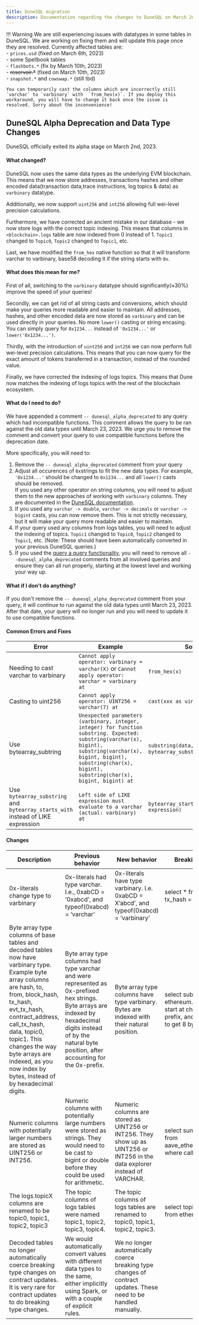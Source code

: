 ```yaml
---
title: DuneSQL migration
description: Documentation regarding the changes to DuneSQL on March 2nd, 2023
---
```


!!! Warning
    We are still experiencing issues with datatypes in some tables in DuneSQL. We are working on fixing them and will update this page once they are resolved.
    Currently affected tables are:  
    - ``prices.usd`` (fixed on March 6th, 2023)  
    - some Spellbook tables  
    - ``flashbots.*`` (fix by March 10th, 2023)  
    - ~~reservoir.*~~ (fixed on March 10th, 2023)  
    - ``snapshot.*`` and ``cowswap.*`` (still tbd)  

    You can temporarily cast the columns which are incorrectly still `varchar` to `varbinary` with  `from_hex(x)`. If you deploy this workaround, you will have to change it back once the issue is resolved. Sorry about the inconvenience! 
    

## DuneSQL Alpha Deprecation and Data Type Changes
DuneSQL officially exited its alpha stage on March 2nd, 2023.

#### What changed?
DuneSQL now uses the same data types as the underlying EVM blockchain. This means that we now store addresses, transactions hashes and other encoded data(transaction data,trace instructions, log topics & data) as `varbinary` datatype.      

Additionally, we now support `uint256` and `int256` allowing full wei-level precision calculations.  

Furthermore, we have corrected an ancient mistake in our database -  we now store logs with the correct topic indexing. This means that columns in `<blockchain>.logs` table are now indexed from 0 instead of 1. `Topic1` changed to `Topic0`, `Topic2` changed to `Topic1`, etc.

Last, we have modified the `from_hex` native function so that it will transform varchar to varbinary, base58 decoding it if the string starts with `0x`.

#### What does this mean for me?

First of all, switching to the `varbinary` datatype should significantly(≈30%) improve the speed of your queries!

Secondly, we can get rid of all string casts and conversions, which should make your queries more readable and easier to maintain. All addresses, hashes, and other encoded data are now stored as `varbinary` and can be used directly in your queries. No more `lower()` casting or string encasing. You can simply query for `0x1234...` instead of `'0x1234...'` or `lower('0x1234...')`.  

Thirdly, with the introduction of `uint256` and `int256` we can now perform full wei-level precision calculations. This means that you can now query for the exact amount of tokens transferred in a transaction, instead of the rounded value.  

Finally, we have corrected the indexing of logs topics. This means that Dune now matches the indexing of logs topics with the rest of the blockchain ecosystem.

#### What do I need to do?

We have appended a comment `-- dunesql_alpha_deprecated` to any query which had incompatible functions. This comment allows the query to be ran against the old data types until March 23, 2023. We urge you to remove the comment and convert your query to use compatible functions before the deprecation date.

More specifically, you will need to:

1. Remove the `-- dunesql_alpha_deprecated` comment from your query
2. Adjust all occurences of `0x`strings to fit the new data types. For example, `'0x1234...'` should be changed to `0x1234...` and all `lower()` casts should be removed.  
If you used any other operator on string columns, you will need to adjust them to the new approaches of working with `varbinary` columns. They are documented in the [DuneSQL documentation](https://dune.com/docs/reference/dune-v2/query-engine/#byte-array-functions-in-dune-sql). 
3. If you used any `varchar -> double`, `varchar -> decimals` or `varchar -> bigint` casts, you can now remove them. This is not strictly necessary, but it will make your query more readable and easier to maintain.
4. If your query used any columns from logs tables, you will need to adjust the indexing of topics. `Topic1` changed to `Topic0`, `Topic2` changed to `Topic1`, etc. (Note: These should have been automatically converted in your previous DuneSQL queries.)
5. If you used the [query a query functionality](docs/query/dunesql/#query-a-query), you will need to remove all `--dunesql_alpha_deprecated` comments from all involved queries and ensure they can all run properly, starting at the lowest level and working your way up. 

#### What if I don't do anything?

If you don't remove the `-- dunesql_alpha_deprecated` comment from your query, it will continue to run against the old data types until March 23, 2023. After that date, your query will no longer run and you will need to update it to use compatible functions.

#### Common Errors and Fixes
| Error | Example | Solution |
|---|---|---|
| Needing to cast varchar to varbinary | `Cannot apply operator: varbinary = varchar(X)` or `Cannot apply operator: varchar = varbinary at` | `from_hex(x)` |
| Casting to uint256 | `Cannot apply operator: UINT256 = varchar(7) at`  | `cast(xxx as uint256)` |
| Use bytearray_subtring |`Unexpected parameters (varbinary, integer, integer) for function substring. Expected: substring(varchar(x), bigint), substring(varchar(x), bigint, bigint), substring(char(x), bigint), substring(char(x), bigint, bigint) at`  | `substring(data, 3, 16)` would be `bytearray_substring(data, 1, 8)` |
| Use `bytearray_substring` and `bytearray_starts_with` instead of LIKE expression | `Left side of LIKE expression must evaluate to a varchar (actual: varbinary) at` | `bytearray_starts_with(varbinary, expression)` |
 
#### Changes


| Description | Previous behavior | New behavior | Breaking query/anti-pattern | Fixed query |
|---|---|---|---|---|
| 0x-literals change type to varbinary | 0x-literals had type varchar. I.e., 0xabCD = ‘0xabcd’, and typeof(0xabcd) = ‘varchar’ | 0x-literals have type varbinary. I.e. 0xabCD = X’abcd’, and typeof(0xabcd) = ‘varbinary’ | select * from ethereum.logs where tx_hash = ‘0xabcdef’ | select * from ethereum.logs where tx_hash = 0xabcdef |
| Byte array type columns of base tables and decoded tables now have varbinary type. Example byte array columns are hash, to, from, block_hash, tx_hash, evt_tx_hash, contract_address, call_tx_hash, data, topic0, topic1. This changes the way byte arrays are indexed, as you now index by bytes, instead of by hexadecimal digits. | Byte array type columns had type varchar and were represented as 0x-prefixed hex strings. Byte arrays are indexed by hexadecimal digits instead of by the natural byte position, after accounting for the 0x-prefix. | Byte array type columns have type varbinary. Bytes are indexed with their natural position. | select substring(data, 3, 16) from ethereum.transactions limit 10 -- start at characther 3 to skip 0x-prefix, and read 16 hex characters to get 8 bytes | select bytearray_substring(data, 1, 8) from ethereum.transactions limit 10 -- read 8 bytes |
| Numeric columns with potentially larger numbers are stored as UINT256 or INT256. | Numeric columns with potentially large  numbers were stored as strings. They would need to be cast to bigint or double before they could be used for arithmetic. | Numeric columns are stored as UINT256 or INT256. They show up as UINT256 or INT256 in the data explorer instead of VARCHAR. | select sum(cast(amount as double)) from aave_ethereum.AToken_call_transfer where call_success = true | select sum(amount) from aave_ethereum.AToken_call_transfer where call_success = true -- no longer required to cast to double |
| The logs.topicX columns are renamed to be topic0, topic1, topic2, topic3 | The topic columns of logs tables were named topic1, topic2, topic3, topic4. | The topic columns of logs tables are renamed to topic0, topic1, topic2, topic3. | select topic1, topic2, topic3, topic4 from ethereum.logs limit 10 | select topic0, topic1, topic2, topic3 from ethereum.logs limit 10 |
| Decoded tables no longer automatically coerce breaking type changes on contract updates. It is very rare for contract updates to do breaking type changes. | We would automatically convert values with different data types to the same, either implicitly using Spark, or with a couple of explicit rules. | We no longer automatically coerce breaking type changes of contract updates. These need to be handled manually. |  |  |

